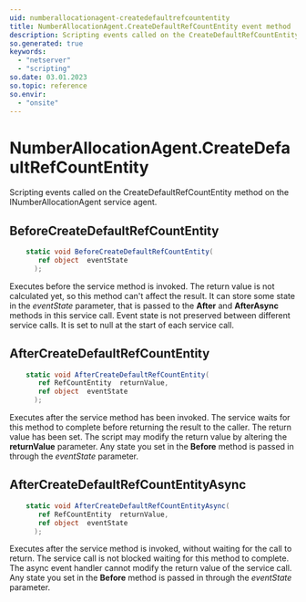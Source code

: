 ```yaml
---
uid: numberallocationagent-createdefaultrefcountentity
title: NumberAllocationAgent.CreateDefaultRefCountEntity event method
description: Scripting events called on the CreateDefaultRefCountEntity method on the NumberAllocationAgent service agent.
so.generated: true
keywords:
  - "netserver"
  - "scripting"
so.date: 03.01.2023
so.topic: reference
so.envir:
  - "onsite"
---
```

# NumberAllocationAgent.CreateDefaultRefCountEntity

Scripting events called on the <see cref='M:SuperOffice.CRM.Services.INumberAllocationAgent.CreateDefaultRefCountEntity'>CreateDefaultRefCountEntity</see> method on the <see cref='INumberAllocationAgent'>INumberAllocationAgent</see>  service agent.

## BeforeCreateDefaultRefCountEntity
```cs
    static void BeforeCreateDefaultRefCountEntity(
       ref object  eventState
      );
```
Executes before the service method is invoked.
The return value is not calculated yet, so this method can't affect the result.
It can store some state in the *eventState* parameter, that is passed to the **After** and **AfterAsync** methods in this service call.
Event state is not preserved between different service calls. It is set to null at the start of each service call.
## AfterCreateDefaultRefCountEntity
```cs
    static void AfterCreateDefaultRefCountEntity(
       ref RefCountEntity  returnValue,
       ref object  eventState
      );
```
Executes after the service method has been invoked. The service waits for this method to complete before returning the result to the caller.
The return value has been set. The script may modify the return value by altering the **returnValue** parameter.
Any state you set in the **Before** method is passed in through the *eventState* parameter.
## AfterCreateDefaultRefCountEntityAsync
```cs
    static void AfterCreateDefaultRefCountEntityAsync(
       ref RefCountEntity  returnValue,
       ref object  eventState
      );
```
Executes after the service method is invoked, without waiting for the call to return.
The service call is not blocked waiting for this method to complete.
The async event handler cannot modify the return value of the service call.
Any state you set in the **Before** method is passed in through the *eventState* parameter.

